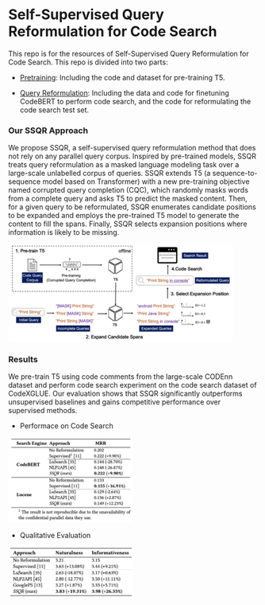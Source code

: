 # Self-Supervised Query Reformulation for Code Search
This repo is for the resources of Self-Supervised Query Reformulation for
Code Search. This repo is divided into two parts:

* [Pretraining](https://anonymous.4open.science/r/FSE2023-4287/Pretraining/README.md): Including the code and dataset for pre-training T5.

* [Query Reformulation](https://anonymous.4open.science/r/FSE2023-4287/Query%20Reformulation/README.md): Including the data and code for finetuning CodeBERT to perform code search, and the code for reformulating the code search test set.

### Our SSQR Approach

We propose SSQR, a self-supervised query reformulation method that does not rely on any parallel query corpus. Inspired by pre-trained models, SSQR treats query reformulation as a masked language modeling task over a large-scale unlabelled corpus of queries. SSQR extends T5 (a sequence-to-sequence model based on Transformer) with a new pre-training objective named corrupted query completion (CQC), which randomly masks words from a complete query and asks T5 to predict the masked content. Then, for a given query to be reformulated, SSQR enumerates candidate positions to be expanded and employs the pre-trained T5 model to generate the content to fill the spans. Finally, SSQR selects expansion positions where information is likely to be missing.

 <img src="framework.png" width="90%" />

### Results

We pre-train T5 using code comments from the large-scale CODEnn dataset and perform code search experiment on the code search dataset of CodeXGLUE. Our evaluation shows that SSQR significantly outperforms unsupervised baselines and gains competitive performance over supervised methods.

- Performace on Code Search

<img src="CodeSearchResult.png" width="50%" />

* Qualitative Evaluation

<img src="HumanEvaluationResult.png" width="50%" />